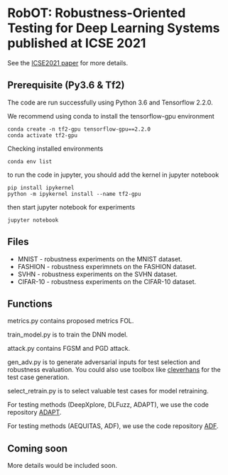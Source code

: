 # RobOT: Robustness-Oriented Testing for Deep Learning Systems published at ICSE 2021
See the <a href="https://arxiv.org/pdf/2102.05913.pdf" target="_blank">ICSE2021 paper</a>  for more details. 

## Prerequisite (Py3.6 & Tf2)
The code are run successfully using Python 3.6 and Tensorflow 2.2.0.

We recommend using conda to install the tensorflow-gpu environment
```shell
conda create -n tf2-gpu tensorflow-gpu==2.2.0
conda activate tf2-gpu
```

Checking installed environments
```shell
conda env list
```

to run the code in jupyter, you should add the kernel in jupyter notebook 
```
pip install ipykernel
python -m ipykernel install --name tf2-gpu
```

then start jupyter notebook for experiments
```
jupyter notebook
```

## Files
- MNIST - robustness experiments on the MNIST dataset.
- FASHION - robustness experimnets on the FASHION dataset.
- SVHN - robustness experiments on the SVHN dataset.
- CIFAR-10 - robustness experiments on the CIFAR-10 dataset.



## Functions
metrics.py contains proposed metrics FOL. 

train_model.py is to train the DNN model.

attack.py contains FGSM and PGD attack. 

gen_adv.py is to generate adversarial inputs for test selection and robustness evaluation. You could also use toolbox like <a href="https://github.com/cleverhans-lab/cleverhans" target="_blank">cleverhans</a> for the test case generation. 

select_retrain.py is to select valuable test cases for model retraining. 


For testing methods (DeepXplore, DLFuzz, ADAPT), we use the code repository <a href="https://github.com/kupl/ADAPT" target="_blank">ADAPT</a>. 

For testing methods (AEQUITAS, ADF), we use the code repository <a href="https://github.com/pxzhang94/ADF" target="_blank">ADF</a>. 

## Coming soon
More details would be included soon. 





